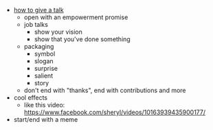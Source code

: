 - [how to give a talk](https://www.youtube.com/watch?v=Unzc731iCUY)
  - open with an empowerment promise
  - job talks
    - show your vision
    - show that you've done something
  - packaging
    - symbol
    - slogan
    - surprise
    - salient
    - story
  - don't end with "thanks", end with contributions and more
- cool effects
  - like this video: https://www.facebook.com/sheryl/videos/10163939435900177/
- start/end with a meme